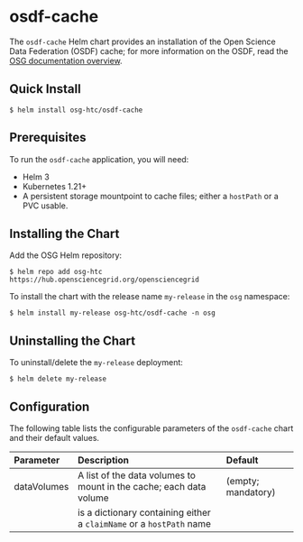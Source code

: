 osdf-cache
==========

The `osdf-cache` Helm chart provides an installation of the
Open Science Data Federation (OSDF) cache; for more information
on the OSDF, read the [OSG documentation overview](https://osg-htc.org/docs/data/stashcache/overview/).

Quick Install
-------------

```
$ helm install osg-htc/osdf-cache
```

Prerequisites
-------------

To run the `osdf-cache` application, you will need:

- Helm 3
- Kubernetes 1.21+
- A persistent storage mountpoint to cache files; either a `hostPath` or a PVC usable.

Installing the Chart
--------------------

Add the OSG Helm repository:

```
$ helm repo add osg-htc https://hub.opensciencegrid.org/opensciencegrid
```

To install the chart with the release name `my-release` in the `osg` namespace:

```
$ helm install my-release osg-htc/osdf-cache -n osg
```

Uninstalling the Chart
----------------------

To uninstall/delete the `my-release` deployment:

```
$ helm delete my-release
```

Configuration
-------------

The following table lists the configurable parameters of the `osdf-cache` chart and their default values.

| Parameter   | Description                                                          | Default            |
| :---------- | :------------------------------------------------------------------- | :----------------- |
| dataVolumes | A list of the data volumes to mount in the cache; each data volume   | (empty; mandatory) |
|             | is a dictionary containing either a `claimName` or a `hostPath` name
